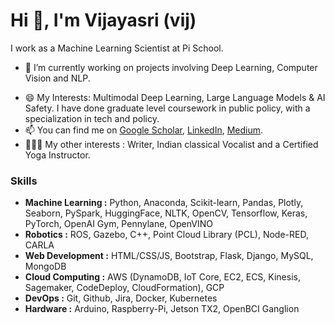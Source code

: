 # Hi 👋, I'm Vijayasri (vij)

I work as a Machine Learning Scientist at Pi School.
<!--Master's degree in AI from Amrita Vishwa Vidyapeetham.-->
<!-- Visit my website [here.](https://vijpandaturtle.github.io/)  -->

- 🔭 I’m currently working on projects involving Deep Learning, Computer Vision and NLP.
<!--     * To view an exhaustive list of my projects, please click [here](https://github.com/vijpandaturtle/vijpandaturtle/blob/master/details.md). -->
- 😄 My Interests: Multimodal Deep Learning, Large Language Models & AI Safety. I have done graduate level coursework in public policy, with a specialization in tech and policy. <!--You can find some of my related work [here](https://thenotsodistantfuture.substack.com/).-->
- 📫 You can find me on [Google Scholar](https://scholar.google.com/citations?user=K_ST0dMAAAAJ&hl=en), [LinkedIn](https://www.linkedin.com/in/vijayasriiyer), [Medium](https://vijayasriiyer.medium.com/).
-  🤹🏽‍♀️ My other interests : Writer, Indian classical Vocalist and a Certified Yoga Instructor.

### Skills
- **Machine Learning :** Python, Anaconda, Scikit-learn, Pandas, Plotly, Seaborn, PySpark, HuggingFace, NLTK, OpenCV, Tensorflow, Keras, PyTorch, OpenAI Gym, Pennylane, OpenVINO
- **Robotics :** ROS, Gazebo, C++, Point Cloud Library (PCL), Node-RED, CARLA
- **Web Development :** HTML/CSS/JS, Bootstrap, Flask, Django, MySQL, MongoDB
- **Cloud Computing :** AWS (DynamoDB, IoT Core, EC2, ECS, Kinesis, Sagemaker, CodeDeploy, CloudFormation), GCP
- **DevOps :** Git, Github, Jira, Docker, Kubernetes
- **Hardware :** Arduino, Raspberry-Pi, Jetson TX2, OpenBCI Ganglion

<!--![](https://raw.githubusercontent.com/vijpandaturtle/github-stats/master/generated/overview.svg#gh-dark-mode-only)-->



